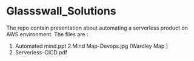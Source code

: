 # Glassswall_Solutions

The repo contain presentation about automating a serverless product on AWS environment.  The files are :
1. Automated mind.ppt
2.Mind Map-Devops.jpg (Wardley Map ) 
3. Serverless-CICD.pdf
